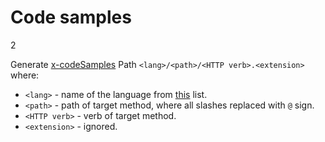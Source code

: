 Code samples
=====

2


Generate [x-codeSamples](https://github.com/Rebilly/ReDoc/blob/master/docs/redoc-vendor-extensions.md#x-codeSamples)
Path  `<lang>/<path>/<HTTP verb>.<extension>` where:
  * `<lang>` - name of the language from [this](https://github.com/github/linguist/blob/master/lib/linguist/popular.yml) list.
  * `<path>` - path of target method, where all slashes replaced with `@` sign.
  * `<HTTP verb>` - verb of target method.
  * `<extension>` - ignored.
